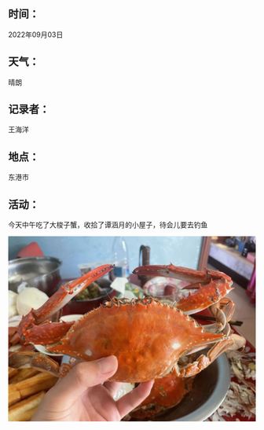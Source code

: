 ## 时间：

2022年09月03日

## 天气：

晴朗

## 记录者：

王海洋

## 地点：

东港市

## 活动：

今天中午吃了大梭子蟹，收拾了谭涵月的小屋子，待会儿要去钓鱼

<img src="assets/WechatIMG44.jpeg" alt="WechatIMG44" style="zoom:50%;" />

